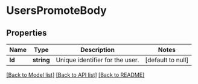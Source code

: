# UsersPromoteBody

## Properties
Name | Type | Description | Notes
------------ | ------------- | ------------- | -------------
**Id** | **string** | Unique identifier for the user. | [default to null]

[[Back to Model list]](../README.md#documentation-for-models) [[Back to API list]](../README.md#documentation-for-api-endpoints) [[Back to README]](../README.md)


